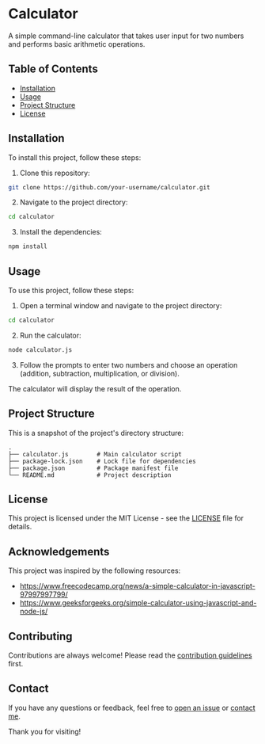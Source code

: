 # Calculator

A simple command-line calculator that takes user input for two numbers and performs basic arithmetic operations.

## Table of Contents

- [Installation](#installation)
- [Usage](#usage)
- [Project Structure](#project-structure)
- [License](#license)

## Installation

To install this project, follow these steps:

1. Clone this repository:

```bash
git clone https://github.com/your-username/calculator.git
```

2. Navigate to the project directory:

```bash
cd calculator
```

3. Install the dependencies:

```bash
npm install
```

## Usage

To use this project, follow these steps:

1. Open a terminal window and navigate to the project directory:

```bash
cd calculator
```

2. Run the calculator:

```bash
node calculator.js
```

3. Follow the prompts to enter two numbers and choose an operation (addition, subtraction, multiplication, or division).

The calculator will display the result of the operation.

## Project Structure

This is a snapshot of the project's directory structure:

```
.
├── calculator.js        # Main calculator script
├── package-lock.json    # Lock file for dependencies
├── package.json         # Package manifest file
└── README.md            # Project description
```

## License

This project is licensed under the MIT License - see the [LICENSE](LICENSE) file for details.

## Acknowledgements

This project was inspired by the following resources:

- https://www.freecodecamp.org/news/a-simple-calculator-in-javascript-97997997799/
- https://www.geeksforgeeks.org/simple-calculator-using-javascript-and-node-js/

## Contributing

Contributions are always welcome! Please read the [contribution guidelines](CONTRIBUTING.md) first.

## Contact

If you have any questions or feedback, feel free to [open an issue](https://github.com/your-username/calculator/issues/new) or [contact me](mailto:your-email@example.com).

Thank you for visiting!